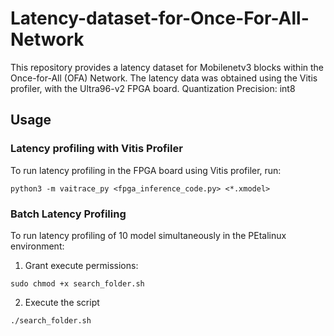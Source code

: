 # Latency-dataset-for-Once-For-All-Network

This repository provides a latency dataset for Mobilenetv3 blocks within the Once-for-All (OFA) Network. The latency data was obtained using the Vitis profiler, with the Ultra96-v2 FPGA board. Quantization Precision: int8

## Usage
### Latency profiling with Vitis Profiler

To run latency profiling in the FPGA board using Vitis profiler, run:

```
python3 -m vaitrace_py <fpga_inference_code.py> <*.xmodel>
```

### Batch Latency Profiling

To run latency profiling of 10 model simultaneously in the PEtalinux environment:
1. Grant execute permissions:

```
sudo chmod +x search_folder.sh
```


2. Execute the script

```
./search_folder.sh
```
